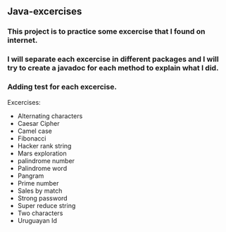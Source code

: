 ## Java-excercises

### This project is to practice some excercise that I found on internet.
### I will separate each excercise in different packages and I will try to create a javadoc for each method to explain what I did.
### Adding test for each excercise.
Excercises:

- Alternating characters
- Caesar Cipher
- Camel case
- Fibonacci
- Hacker rank string
- Mars exploration
- palindrome number
- Palindrome word
- Pangram
- Prime number
- Sales by match
- Strong password
- Super reduce string
- Two characters
- Uruguayan Id
